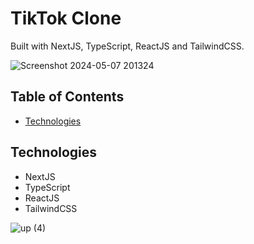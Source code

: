 # TikTok Clone

Built with NextJS, TypeScript, ReactJS and TailwindCSS.

![Screenshot 2024-05-07 201324](https://github.com/n2n0n00/tokify/assets/40828429/adda045e-dc3b-43f1-b00e-04d9c7bb52ac)


## Table of Contents

- [Technologies](#technologies)


## Technologies

- NextJS
- TypeScript
- ReactJS
- TailwindCSS
  
![up (4)](https://github.com/n2n0n00/tokify/assets/40828429/0df2a1b5-97f6-4336-a8cd-989627020222)




